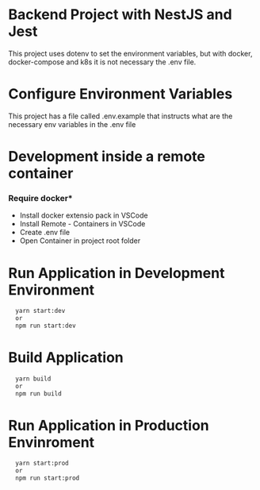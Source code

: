# Backend Project with NestJS and Jest
This project uses dotenv to set the environment variables, but with docker, docker-compose and k8s it is not necessary the .env file. 

# Configure Environment Variables
This project has a file called .env.example that instructs what are the necessary env variables in the .env file

# Development inside a remote container
### Require docker*
- Install docker extensio pack in VSCode
- Install Remote - Containers in VSCode
- Create .env file
- Open Container in project root folder


# Run Application in Development Environment
```bash
  yarn start:dev
  or
  npm run start:dev
```

# Build Application
```bash
  yarn build
  or
  npm run build
```

# Run Application in Production Envinroment
```bash
  yarn start:prod
  or
  npm run start:prod
```
